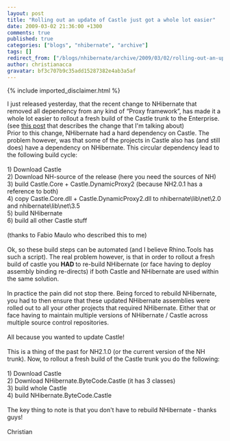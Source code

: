 ```yaml
---
layout: post
title: "Rolling out an update of Castle just got a whole lot easier"
date: 2009-03-02 21:36:00 +1300
comments: true
published: true
categories: ["blogs", "nhibernate", "archive"]
tags: []
redirect_from: ["/blogs/nhibernate/archive/2009/03/02/rolling-out-an-update-of-castle-just-got-a-whole-lot-easier.aspx/"]
author: christianacca
gravatar: bf3c707b9c35add15287382e4ab3a5af
---
```

{% include imported_disclaimer.html %}
<div><span id="misspell-cursor" class="unmark"></span>I
just released yesterday, that the recent change to NHibernate that removed all dependency from any kind of &ldquo;Proxy framework&rdquo;, has made it a whole lot easier to <span class="mark" id="misspell-1">rollout</span> a fresh build of the Castle trunk to the Enterprise.</div>
<div></div>
<div>(see <a target="_self" href="/blogs/nhibernate/archive/2008/11/09/nh2-1-0-bytecode-providers.aspx">this post</a> that describes the change that I'm talking about)</div>
<div></div>
<div>Prior to this change, <span class="mark" id="misspell-2">NHibernate</span>
had a hard dependency on Castle. The problem however, was that some of
the projects in Castle also has (and still does) have a dependency on <span class="mark" id="misspell-3">NHibernate</span>. This circular dependency lead to the following build cycle:<br /><br />1) Download Castle<br />2) Download NH-source of the release (here you need the sources of NH)<br />3) build Castle.Core + Castle.<span class="mark" id="misspell-4">DynamicProxy</span>2 (because NH2.0.1 has a reference to both)<br />4) copy Castle.Core.dll + Castle.DynamicProxy2.dll to <span class="mark" id="misspell-5">nhibernate</span>\lib\net\2.0 and <span class="mark" id="misspell-6">nhibernate</span>\lib\net\3.5<br />5) build <span class="mark" id="misspell-7">NHibernate</span><br />6) build all other Castle stuff<br /><br />(thanks to Fabio <span class="mark" id="misspell-8">Maulo</span> who described this to me)<br /><br /><span class="mark" id="misspell-9">Ok</span>,
so these build steps can be automated (and I believe Rhino.Tools has
such a script). The real problem however, is that in order to <span class="mark" id="misspell-10">rollout</span> a fresh build of castle you <strong>HAD </strong>to re-build <span class="mark" id="misspell-11">NHibernate</span> (or face having to deploy assembly binding re-directs) if both Castle and <span class="mark" id="misspell-12">NHibernate</span> are used within the same solution.<br /><br />In <span class="mark" id="misspell-13">practice</span> the pain did not stop there. Being forced to rebuild <span class="mark" id="misspell-14">NHibernate</span>, you had to then ensure that these updated <span class="mark" id="misspell-15">NHibernate</span> assemblies were rolled out to all your other projects that required <span class="mark" id="misspell-16">NHibernate</span>. Either that or face having to maintain multiple versions of <span class="mark" id="misspell-17">NHibernate</span> / Castle across multiple source control repositories.<br /><br />All because you wanted to update Castle!<br /><br />This is a thing of the past for NH2.1.0 (or the current version of the NH trunk). Now, to <span class="mark" id="misspell-18">rollout</span> a fresh build of the Castle trunk you do the following:<br /><br />1) Download Castle<br />2) Download NHibernate.ByteCode.Castle (it has 3 classes)<br />3) build whole Castle<br />4) build NHibernate.ByteCode.Castle<br /><br />The key thing to note is that you don't have to rebuild <span class="mark" id="misspell-19">NHibernate</span> - thanks guys!<br /><br />Christian</div>
